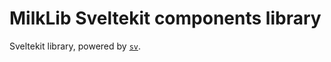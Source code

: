 # MilkLib Sveltekit components library

Sveltekit library, powered by [`sv`](https://npmjs.com/package/sv).

